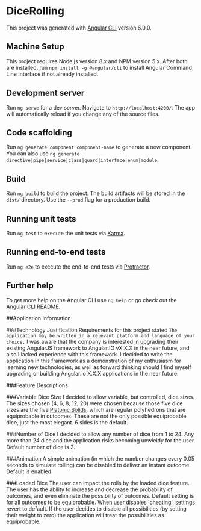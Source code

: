 # DiceRolling

This project was generated with [Angular CLI](https://github.com/angular/angular-cli) version 6.0.0.

## Machine Setup
This project requires Node.js version 8.x and NPM version 5.x.  After both are installed, run
`npm install -g @angular/cli` to install Angular Command Line Interface if not already installed.

## Development server

Run `ng serve` for a dev server. Navigate to `http://localhost:4200/`. The app will automatically reload if you change any of the source files.

## Code scaffolding

Run `ng generate component component-name` to generate a new component. You can also use `ng generate directive|pipe|service|class|guard|interface|enum|module`.

## Build

Run `ng build` to build the project. The build artifacts will be stored in the `dist/` directory. Use the `--prod` flag for a production build.

## Running unit tests

Run `ng test` to execute the unit tests via [Karma](https://karma-runner.github.io).

## Running end-to-end tests

Run `ng e2e` to execute the end-to-end tests via [Protractor](http://www.protractortest.org/).

## Further help

To get more help on the Angular CLI use `ng help` or go check out the [Angular CLI README](https://github.com/angular/angular-cli/blob/master/README.md).

##Application Information

###Technology Justification
Requirements for this project stated `The application may be written in a relevant platform and language of your choice.`  I was aware that the company is interested in upgrading their existing AngularJS framework to Angular.IO vX.X.X in the near future, and also I lacked experience with this framework.  I decided to write the application in this framework as a demonstration of my enthusiasm for learning new technologies, as well as forward thinking should I find myself upgrading or building Angular.io X.X.X applications in the near future.

###Feature Descriptions

###Variable Dice Size
I decided to allow variable, but controlled, dice sizes.  The sizes chosen (4, 6, 8, 12, 20) were chosen because those five dice sizes are the five [Platonic Solids](https://en.wikipedia.org/wiki/Platonic_solid), which are regular polyhedrons that are equiprobable in outcomes.  These are not the only possible equiprobable dice, just the most elegant.  6 sides is the default.

###Number of Dice
I decided to allow any number of dice from 1 to 24.  Any more than 24 dice and the application risks becoming unwieldy for the user.  Default number of dice is 2.

###Animation
A simple animation (in which the number changes every 0.05 seconds to simulate rolling) can be disabled to deliver an instant outcome.  Default is enabled.

###Loaded Dice
The user can impact the rolls by the loaded dice feature.  The user has the ability to increase and decrease the probability of outcomes, and even eliminate the possibility of outcomes.  Default setting is for all outcomes to be equiprobable.  When user disables 'cheating', settings revert to default.  If the user decides to disable all possibilities (by setting their weight to zero) the application will treat the possibilities as equiprobable.
